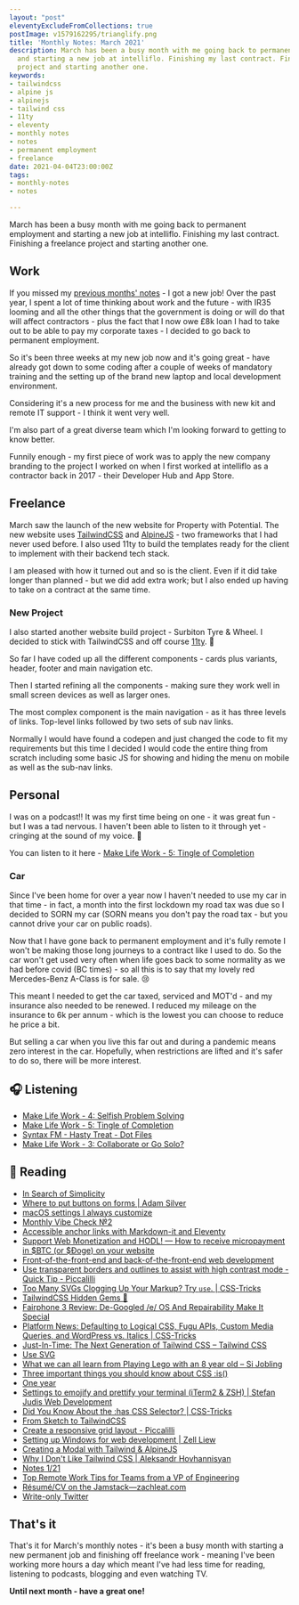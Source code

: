 ```yaml
---
layout: "post"
eleventyExcludeFromCollections: true
postImage: v1579162295/trianglify.png
title: 'Monthly Notes: March 2021'
description: March has been a busy month with me going back to permanent employment
  and starting a new job at intelliflo. Finishing my last contract. Finishing a freelance
  project and starting another one.
keywords:
- tailwindcss
- alpine js
- alpinejs
- tailwind css
- 11ty
- eleventy
- monthly notes
- notes
- permanent employment
- freelance
date: 2021-04-04T23:00:00Z
tags:
- monthly-notes
- notes

---
```

March has been a busy month with me going back to permanent employment and starting a new job at intelliflo. Finishing my last contract. Finishing a freelance project and starting another one.

## Work

If you missed my [previous months' notes](https://www.juanfernandes.uk/notes/monthly-notes-february-2021/) - I got a new job! Over the past year, I spent a lot of time thinking about work and the future - with IR35 looming and all the other things that the government is doing or will do that will affect contractors - plus the fact that I now owe £8k loan I had to take out to be able to pay my corporate taxes - I decided to go back to permanent employment.

So it's been three weeks at my new job now and it's going great - have already got down to some coding after a couple of weeks of mandatory training and the setting up of the brand new laptop and local development environment.

Considering it's a new process for me and the business with new kit and remote IT support - I think it went very well.

I'm also part of a great diverse team which I'm looking forward to getting to know better.

Funnily enough - my first piece of work was to apply the new company branding to the project I worked on when I first worked at intelliflo as a contractor back in 2017 - their Developer Hub and App Store.

## Freelance

March saw the launch of the new website for Property with Potential. The new website uses [TailwindCSS](https://tailwindcss.com/ "Tailwind CSS") and [AlpineJS](https://github.com/alpinejs/alpine/ "Alpine JS") - two frameworks that I had never used before. I also used 11ty to build the templates ready for the client to implement with their backend tech stack.

I am pleased with how it turned out and so is the client. Even if it did take longer than planned - but we did add extra work; but I also ended up having to take on a contract at the same time.

### New Project

I also started another website build project - Surbiton Tyre & Wheel. I decided to stick with TailwindCSS and off course [11ty](https://www.11ty.dev/ "Eleventy"). 🖤

So far I have coded up all the different components - cards plus variants, header, footer and main navigation etc.

Then I started refining all the components - making sure they work well in small screen devices as well as larger ones.

The most complex component is the main navigation  - as it has three levels of links. Top-level links followed by two sets of sub nav links.

Normally I would have found a codepen and just changed the code to fit my requirements but this time I decided I would code the entire thing from scratch including some basic JS for showing and hiding the menu on mobile as well as the sub-nav links.

## Personal

I was on a podcast!! It was my first time being on one - it was great fun - but I was a tad nervous. I haven't been able to listen to it through yet - cringing at the sound of my voice. 😬

You can listen to it here - [Make Life Work - 5: Tingle of Completion](https://makelifeworkpodcast.com/tingle-of-completion/)

### Car

Since I've been home for over a year now I haven't needed to use my car in that time - in fact, a month into the first lockdown my road tax was due so I decided to SORN my car (SORN means you don't pay the road tax - but you cannot drive your car on public roads).

Now that I have gone back to permanent employment and it's fully remote I won't be making those long journeys to a contract like I used to do. So the car won't get used very often when life goes back to some normality as we had before covid (BC times) - so all this is to say that my lovely red Mercedes-Benz A-Class is for sale. 😢

This meant I needed to get the car taxed, serviced and MOT'd - and my insurance also needed to be renewed. I reduced my mileage on the insurance to 6k per annum - which is the lowest you can choose to reduce he price a bit.

But selling a car when you live this far out and during a pandemic means zero interest in the car. Hopefully, when restrictions are lifted and it's safer to do so, there will be more interest.

## 🎧 Listening

* [Make Life Work - 4: Selfish Problem Solving](https://makelifeworkpodcast.com/selfish-problem-solving/)
* [Make Life Work - 5: Tingle of Completion](https://makelifeworkpodcast.com/tingle-of-completion/)
* [Syntax FM - Hasty Treat - Dot Files](https://syntax.fm/show/057/hasty-treat-dot-files)
* [Make Life Work - 3: Collaborate or Go Solo?](https://makelifeworkpodcast.com/collaborate-or-go-solo/)

## 📖 Reading

* [In Search of Simplicity](https://css-irl.info/in-search-of-simplicity/ "In Search of Simplicity")
* [Where to put buttons on forms | Adam Silver](https://adamsilver.io/blog/where-to-put-buttons-on-forms/ "Where to put buttons on forms | Adam Silver")
* [macOS settings I always customize](https://sebastiandedeyne.com/macos-settings-i-always-customize/ "macOS settings I always customize")
* [Monthly Vibe Check №2](https://daverupert.com/2021/03/vibe-check-2/ "Monthly Vibe Check №2")
* [Accessible anchor links with Markdown-it and Eleventy](https://nicolas-hoizey.com/articles/2021/02/25/accessible-anchor-links-with-markdown-it-and-eleventy/ "Accessible anchor links with Markdown-it and Eleventy")
* [Support Web Monetization and HODL! — How to receive micropayment in $BTC (or $Ɖoge) on your website](https://girliemac.com/blog/2021/02/20/web-monetization-bitcoin/ "Support Web Monetization and HODL! — How to receive micropayment in $BTC (or $Ɖoge) on your website")
* [Front-of-the-front-end and back-of-the-front-end web development](https://bradfrost.com/blog/post/front-of-the-front-end-and-back-of-the-front-end-web-development/ "Front-of-the-front-end and back-of-the-front-end web development")
* [Use transparent borders and outlines to assist with high contrast mode - Quick Tip - Piccalilli](https://piccalil.li/quick-tip/use-transparent-borders-and-outlines-to-assist-with-high-contrast-mode/ "Use transparent borders and outlines to assist with high contrast mode - Quick Tip - Piccalilli")
* [Too Many SVGs Clogging Up Your Markup? Try `use`. | CSS-Tricks](https://css-tricks.com/too-many-svgs-clogging-up-your-markup-try-use/ "Too Many SVGs Clogging Up Your Markup? Try `use`. | CSS-Tricks")
* [TailwindCSS Hidden Gems 💎](https://devdojo.com/tnylea/tailwindcss-hidden-gems "TailwindCSS Hidden Gems 💎")
* [Fairphone 3 Review: De-Googled /e/ OS And Repairability Make It Special](https://fossbytes.com/fairphone-3-review-e-os-repairability-degoogle/ "Fairphone 3 Review: De-Googled /e/ OS And Repairability Make It Special")
* [Platform News: Defaulting to Logical CSS, Fugu APIs, Custom Media Queries, and WordPress vs. Italics | CSS-Tricks](https://css-tricks.com/platform-news-defaulting-to-logical-css-fugu-apis-custom-media-queries-and-wordpress-vs-italics/ "Platform News: Defaulting to Logical CSS, Fugu APIs, Custom Media Queries, and WordPress vs. Italics | CSS-Tricks")
* [Just-In-Time: The Next Generation of Tailwind CSS – Tailwind CSS](https://tailwindcss.com/blog/just-in-time-the-next-generation-of-tailwind-css "Just-In-Time: The Next Generation of Tailwind CSS – Tailwind CSS")
* [Use SVG](https://www.dawntraoz.com/blog/use-svg/ "Use SVG")
* [What we can all learn from Playing Lego with an 8 year old – Si Jobling](https://sijobling.com/blog/what-we-can-all-learn-from-playing-lego-with-an-8-year-old/ "What we can all learn from Playing Lego with an 8 year old – Si Jobling")
* [Three important things you should know about CSS :is()](https://www.bram.us/2021/03/19/three-important-things-you-should-know-about-css-is/ "Three important things you should know about CSS :is()")
* [One year](https://colly.com/stream/one-year "One year")
* [Settings to emojify and prettify your terminal (iTerm2 & ZSH) | Stefan Judis Web Development](https://www.stefanjudis.com/blog/declutter-emojify-and-prettify-your-iterm2-terminal/ "Settings to emojify and prettify your terminal (iTerm2 & ZSH) | Stefan Judis Web Development")
* [Did You Know About the :has CSS Selector? | CSS-Tricks](https://css-tricks.com/the-css-has-selector/ "Did You Know About the :has CSS Selector? | CSS-Tricks")
* [From Sketch to TailwindCSS](https://www.dawntraoz.com/blog/from-sketch-to-tailwindcss/ "From Sketch to TailwindCSS")
* [Create a responsive grid layout - Piccalilli](https://piccalil.li/tutorial/create-a-responsive-grid-layout-with-no-media-queries-using-css-grid/ "Create a responsive grid layout - Piccalilli")
* [Setting up Windows for web development | Zell Liew](https://zellwk.com/blog/windows-wsl/ "Setting up Windows for web development | Zell Liew")
* [Creating a Modal with Tailwind & AlpineJS](https://jackwhiting.co.uk/posts/creating-a-modal-with-tailwind-and-alpine/ "Creating a Modal with Tailwind & AlpineJS")
* [Why I Don't Like Tailwind CSS | Aleksandr Hovhannisyan](https://www.aleksandrhovhannisyan.com/blog/why-i-dont-like-tailwind-css/ "Why I Don't Like Tailwind CSS | Aleksandr Hovhannisyan")
* [Notes 1/21](https://www.clivewalker.me/blog/2021-03-23-notes-121 "Notes 1/21")
* [Top Remote Work Tips for Teams from a VP of Engineering](https://www.netlify.com/blog/2020/04/15/remote-work-tips-from-a-vp-of-engineering/?utm_campaign=devex&utm_medium=vpengtips-sd&utm_source=twitter "Top Remote Work Tips for Teams from a VP of Engineering")
* [Résumé/CV on the Jamstack—zachleat.com](https://www.zachleat.com/web/resume-on-the-jamstack/ "Résumé/CV on the Jamstack—zachleat.com")
* [Write-only Twitter](https://laurakalbag.com/write-only-twitter/ "Write-only Twitter")

## That's it

That's it for March's monthly notes - it's been a busy month with starting a new permanent job and finishing off freelance work - meaning I've been working more hours a day which meant I've had less time for reading, listening to podcasts, blogging and even watching TV.

**Until next month - have a great one!**
